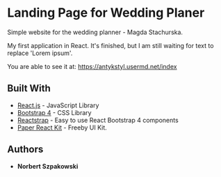 # Landing Page for Wedding Planer

Simple website for the wedding planner - Magda Stachurska. 

My first application in React. It's finished, but I am still waiting for text to replace 'Lorem ipsum'.

You are able to see it at: 
https://antykstyl.usermd.net/index

## Built With

* [React.js](https://pl.reactjs.org/docs/getting-started.html) - JavaScript Library
* [Bootstrap 4](https://getbootstrap.com/docs/4.3/getting-started/introduction/) - CSS Library
* [Reactstrap](https://reactstrap.github.io) - Easy to use React Bootstrap 4 components
* [Paper React Kit](https://demos.creative-tim.com/paper-kit-react/#/documentation/) - Freeby UI Kit.


## Authors

* **Norbert Szpakowski**
